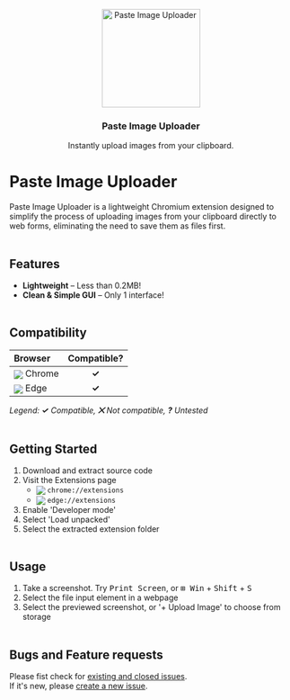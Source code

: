 <p align="center">
    <img src="https://i.imgur.com/ubvEFz0.png" alt="Paste Image Uploader" width="175" height="175">
</p>

<h3 align="center">Paste Image Uploader</h3>
<p align="center">Instantly upload images from your clipboard.</p>

# Paste Image Uploader
Paste Image Uploader is a lightweight Chromium extension designed to simplify the process of uploading images from your clipboard directly to web forms, eliminating the need to save them as files first.
<br><br>

## Features
- **Lightweight** – Less than 0.2MB!
- **Clean & Simple GUI** – Only 1 interface!
<br><br>

## Compatibility
| Browser | Compatible? |
| :------ | :---------: |
| <sub>![](https://www.w3schools.com/images/compatible_chrome2020.png)</sub> Chrome  | **✓** |
| <sub>![](https://www.w3schools.com/images/compatible_edge2020.png)</sub> Edge      | **✓** |

_Legend: **✓** Compatible, **⨉** Not compatible, **?** Untested_
<br><br>

## Getting Started
1. Download and extract source code
2. Visit the Extensions page
    - <sub>![](https://www.w3schools.com/images/compatible_chrome2020.png)</sub> `chrome://extensions`
    - <sub>![](https://www.w3schools.com/images/compatible_edge2020.png)</sub> `edge://extensions`
3. Enable 'Developer mode'
4. Select 'Load unpacked'
5. Select the extracted extension folder
<br><br>

## Usage
1. Take a screenshot. Try <kbd>Print Screen</kbd>, or <kbd>⊞ Win</kbd> + <kbd>Shift</kbd> + <kbd>S</kbd>
2. Select the file input element in a webpage
3. Select the previewed screenshot, or '+ Upload Image' to choose from storage
<br><br>

## Bugs and Feature requests
Please fist check for [existing and closed issues](https://github.com/kazcfz/Paste-Image-Uploader/issues?q=is%3Aissue).<br>
If it's new, please [create a new issue](https://github.com/kazcfz/Paste-Image-Uploader/issues/new/choose).



